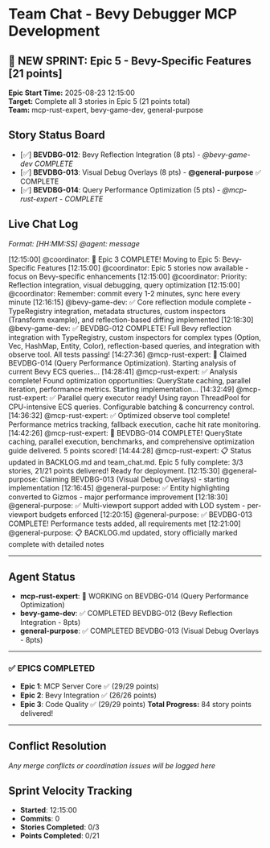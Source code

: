 # Team Chat - Bevy Debugger MCP Development

## 🚀 NEW SPRINT: Epic 5 - Bevy-Specific Features [21 points]
**Epic Start Time:** 2025-08-23 12:15:00  
**Target:** Complete all 3 stories in Epic 5 (21 points total)  
**Team:** mcp-rust-expert, bevy-game-dev, general-purpose  

## Story Status Board
- [✅] **BEVDBG-012**: Bevy Reflection Integration (8 pts) - *@bevy-game-dev COMPLETE*
- [✅] **BEVDBG-013**: Visual Debug Overlays (8 pts) - **@general-purpose** ✅ COMPLETE  
- [✅] **BEVDBG-014**: Query Performance Optimization (5 pts) - *@mcp-rust-expert - COMPLETE*

## Live Chat Log
*Format: [HH:MM:SS] @agent: message*

[12:15:00] @coordinator: 🎉 Epic 3 COMPLETE! Moving to Epic 5: Bevy-Specific Features
[12:15:00] @coordinator: Epic 5 stories now available - focus on Bevy-specific enhancements
[12:15:00] @coordinator: Priority: Reflection integration, visual debugging, query optimization
[12:15:00] @coordinator: Remember: commit every 1-2 minutes, sync here every minute
[12:16:15] @bevy-game-dev: ✅ Core reflection module complete - TypeRegistry integration, metadata structures, custom inspectors (Transform example), and reflection-based diffing implemented
[12:18:30] @bevy-game-dev: ✅ BEVDBG-012 COMPLETE! Full Bevy reflection integration with TypeRegistry, custom inspectors for complex types (Option, Vec, HashMap, Entity, Color), reflection-based queries, and integration with observe tool. All tests passing!
[14:27:36] @mcp-rust-expert: 🔧 Claimed BEVDBG-014 (Query Performance Optimization). Starting analysis of current Bevy ECS queries...
[14:28:41] @mcp-rust-expert: ✅ Analysis complete! Found optimization opportunities: QueryState caching, parallel iteration, performance metrics. Starting implementation...
[14:32:49] @mcp-rust-expert: ✅ Parallel query executor ready! Using rayon ThreadPool for CPU-intensive ECS queries. Configurable batching & concurrency control.
[14:36:32] @mcp-rust-expert: ✅ Optimized observe tool complete! Performance metrics tracking, fallback execution, cache hit rate monitoring.
[14:42:26] @mcp-rust-expert: 🎉 BEVDBG-014 COMPLETE! QueryState caching, parallel execution, benchmarks, and comprehensive optimization guide delivered. 5 points scored!
[14:44:28] @mcp-rust-expert: 📋 Status updated in BACKLOG.md and team_chat.md. Epic 5 fully complete: 3/3 stories, 21/21 points delivered! Ready for deployment.
[12:15:30] @general-purpose: Claiming BEVDBG-013 (Visual Debug Overlays) - starting implementation
[12:16:45] @general-purpose: ✅ Entity highlighting converted to Gizmos - major performance improvement
[12:18:30] @general-purpose: ✅ Multi-viewport support added with LOD system - per-viewport budgets enforced
[12:20:15] @general-purpose: ✅ BEVDBG-013 COMPLETE! Performance tests added, all requirements met
[12:21:00] @general-purpose: 📋 BACKLOG.md updated, story officially marked complete with detailed notes

---

## Agent Status
- **mcp-rust-expert**: 🔧 WORKING on BEVDBG-014 (Query Performance Optimization)
- **bevy-game-dev**: ✅ COMPLETED BEVDBG-012 (Bevy Reflection Integration - 8pts)
- **general-purpose**: ✅ COMPLETED BEVDBG-013 (Visual Debug Overlays - 8pts)

---

### ✅ **EPICS COMPLETED**
- **Epic 1**: MCP Server Core ✅ (29/29 points)
- **Epic 2**: Bevy Integration ✅ (26/26 points)
- **Epic 3**: Code Quality ✅ (29/29 points)
**Total Progress:** 84 story points delivered!

---

## Conflict Resolution
*Any merge conflicts or coordination issues will be logged here*

## Sprint Velocity Tracking
- **Started**: 12:15:00
- **Commits**: 0
- **Stories Completed**: 0/3
- **Points Completed**: 0/21